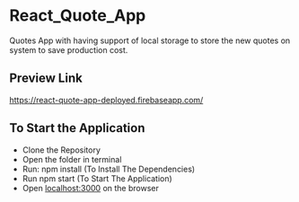 # React_Quote_App

Quotes App with having support of local storage to store the new quotes on system to save production cost.

## Preview Link
https://react-quote-app-deployed.firebaseapp.com/

## To Start the Application
 * Clone the Repository
 * Open the folder in terminal
 * Run: npm install (To Install The Dependencies)
 * Run npm start (To Start The Application)
 * Open [localhost:3000](localhost:3000) on the browser
